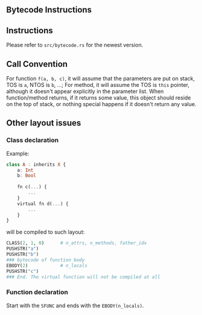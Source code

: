 Bytecode Instructions
----

## Instructions

Please refer to `src/bytecode.rs` for the newest version.

## Call Convention
For function `f(a, b, c)`, it will assume that the parameters are put on stack, TOS is `a`, NTOS is `b`, ...; For method, it will assume the TOS is `this` pointer, although it doesn't appear explicitly in the parameter list. When function/method returns, if it returns some value, this object should reside on the top of stack, or nothing special happens if it doesn't return any value.

## Other layout issues

### Class declaration
Example:

```haskell
class A : inherits X {
    a: Int
    b: Bool
    
    fn c(...) {
        ...
    }
    virtual fn d(...) {
        ...
    }
}
```

will be compiled to such layout:

```python
CLASS(2, 1, 0)      # n_attrs, n_methods, father_idx
PUSHSTR("a")
PUSHSTR("b")
### bytecode of function body
EBODY(2)            # n_locals
PUSHSTR("c")
### End. The virtual function will not be compiled at all
```

### Function declaration
Start with the `SFUNC` and ends with the `EBODY(n_locals)`.

